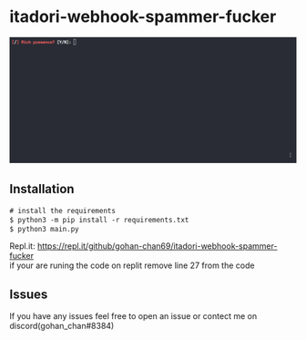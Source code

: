 # itadori-webhook-spammer-fucker
<p align="center">
<a href="https://gohan.questionable.link/5gHvyzvYt">
<img src="./prewiew.gif">
</a>
</p>

## Installation

```console
# install the requirements
$ python3 -m pip install -r requirements.txt
$ python3 main.py
```
Repl.it: https://repl.it/github/gohan-chan69/itadori-webhook-spammer-fucker                                                                                                      
if your are runing the code on replit remove line 27 from the code 
## Issues
If you have any issues feel free to open an issue or contect me on discord(gohan_chan#8384)
